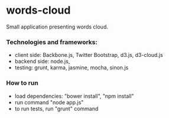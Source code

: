 words-cloud
===========

Small application presenting words cloud.

### Technologies and frameworks:
- client side: Backbone.js, Twitter Bootstrap, d3.js, d3-cloud.js
- backend side: node.js,
- testing: grunt, karma, jasmine, mocha, sinon.js

### How to run
- load dependencies: "bower install", "npm install"
- run command "node app.js"
- to run tests, run "grunt" command
